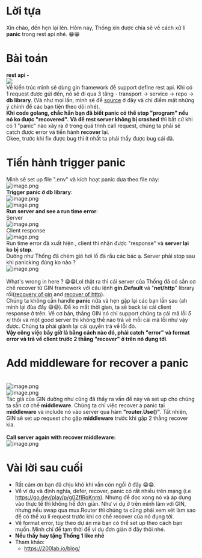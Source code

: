 # Lời tựa
Xin chào, đến hẹn lại lên.  Hôm nay, Thống xin được chia sẽ về cách xử lí **panic** trong rest api nhé. 😁😁 
# Bài toán
**rest api -** <br>
![](https://images.viblo.asia/31f49a7b-e14e-4869-912c-fd7631217d99.png) <br>
Về kiến trúc mình sẽ dùng gin framework để support define rest api.  Khi có 1 request được gửi đến, nó sẽ đi qua 3 tầng - transport -> service -> repo -> **db library**. (Và như mọi lần, mình sẽ để [source](https://github.com/dnquangit/demo-catch-global-exception) ở đây và chỉ điểm mặt những ý chính để các bạn tiện theo dõi nhé). <br>
**Khi code golang, chắc hẳn bạn đã biết panic có thể stop "program" nếu nó ko được "recovered".**  **Và để rest server không bị crashed** thì bất cứ khi có 1 "panic" nào xãy ra ở trong quá trình call request, chúng ta phải sẽ catch được error và tiến hành **recover** lại. <br>
Okee, trước khi fix được bug thì ít nhất ta phải thấy được bug cái đã. 
# Tiến hành trigger panic  
Mình sẽ set up file ".env" và kích hoạt panic dưa theo file này: <br>
![image.png](https://images.viblo.asia/83cba2d1-d917-4367-9103-251b23ce5ff7.png) 
<br>**Trigger panic ở db library**: 
<br> ![image.png](https://images.viblo.asia/d7a21334-340c-47f0-9508-f240396c4e3f.png) 
<br> ![image.png](https://images.viblo.asia/9e5abbf3-a800-4650-9132-c88ab600e682.png)  
**Run server and see a run time error**: <br>
Server
<br> ![image.png](https://images.viblo.asia/9f3da617-7c21-40d6-afc8-278ec9e64a20.png)
<br> Client response
<br> ![image.png](https://images.viblo.asia/59b68c90-5df1-4457-833e-3e9f9fa29440.png) <br>
Run time error đã xuất hiện , client thì nhận được "response" và **server lại ko bị stop**. <br>
Dường như Thống đã chém gió hơi lố đà rầu các bác ạ. Server phải stop sau khi panicking đúng ko nào ? <br>
![image.png](https://images.viblo.asia/279cc5fb-378f-4bbd-b74d-e81840fa687f.png) <br>
<br>What's wrong in here ? 😁😁Lol thật ra thì cái server của Thống đã có sẵn cơ chế recover từ GIN framework với câu lệnh **gin.Default** và "**net/http**" library  rồi([recovery of gin](https://github.com/gin-gonic/gin/blob/master/recovery.go) and [recover of http](https://github.com/golang/go/blob/master/src/net/http/server.go)).  <br>Chúng ta không cần handle **panic** nữa và  hẹn gặp lại các bạn lần sau (ah mình lại đùa đấy 😅😅). Để ko mất thời gian, ta sẽ back lai cái client response ở trên. Về cơ bản, thằng GIN nó chỉ support chúng ta cái mã lỗi *5 xị* thôi và một good server thì không thễ nào trả về  mỗi cái mã lỗi như vậy được. Chúng ta phải giành lại cái quyền trả về lỗi đó.  <br>
**Vậy công việc bây giờ là bằng cách nào đó, phải catch "error" và format error và trả về client trước 2 thằng "recover" ở trên nó đụng tới**.  
# Add middleware for recover a panic
<br> ![image.png](https://images.viblo.asia/a817d4fd-efc5-4b71-b00e-0da391f42dc4.png) 
<br> ![image.png](https://images.viblo.asia/401ed572-3ccb-424f-a4fd-387e2ceaa24b.png) 
<br> Tác giả của GIN dường như cũng đã thấy ra vấn đề này và set up cho chúng ta sẵn cơ chế **middleware**. Chúng ta chỉ việc recover a panic tại **middleware** và include nó vào server qua hàm **"router.Use()"**.  Tất nhiên, GIN sẽ set up request cho gặp **middleware** trước khi gặp 2 thằng recover kia.  <br> <br>
**Call server again with recover middleware:**  <br>
![image.png](https://images.viblo.asia/543d0bea-8423-4ade-8966-b376424ed2c2.png)
# Vài lời sau cuối
* Rất cám ơn bạn đã chịu khó khi vẫn còn ngồi ở đây 😁😁. 
* Về ví dụ và định nghĩa, defer, recover, panic có rất nhiều trên mạng (i.e https://go.dev/play/p/g0ZfIRqKnrn). Nhưng để đọc xong nó và áp dụng vào thực tế thì không hề đơn giản. Như ví dụ ở trên mình làm với GIN, nhưng nếu swap qua mux.Router thì chúng ta cũng phải xem xét làm sao để có thể xư lí request trước khi cơ chế recover của nó đụng tới. 
* Về format error, tùy theo dự án mà bạn có thể set up theo cách bạn muốn. Mình chỉ để tạm thời để ví dụ đơn giản ở đây thôi nhé.   
* **Nếu thấy hay tặng Thống 1 like nhé**
* Tham khảo: 
    * https://200lab.io/blog/
